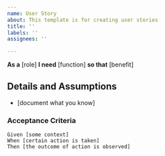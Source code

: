 ```yaml
---
name: User Story
about: This template is for creating user stories
title: ''
labels: ''
assignees: ''

---
```


**As a** [role]
**I need** [function]
**so that** [benefit]

## Details and Assumptions
* [document what you know]

### Acceptance Criteria


```gherkin
Given [some context]
When [certain action is taken]
Then [the outcome of action is observed]
